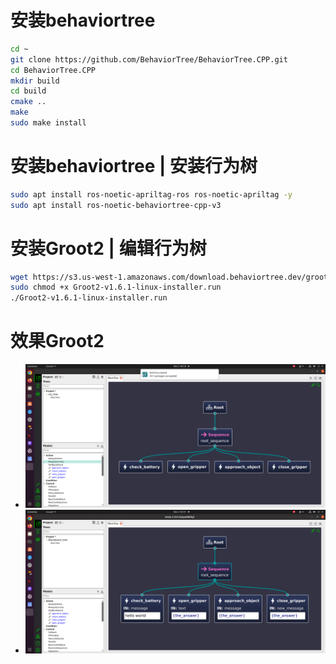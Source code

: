 # 安装behaviortree
```bash
cd ~
git clone https://github.com/BehaviorTree/BehaviorTree.CPP.git
cd BehaviorTree.CPP
mkdir build
cd build
cmake ..
make
sudo make install
```

# 安装behaviortree | 安装行为树
```bash
sudo apt install ros-noetic-apriltag-ros ros-noetic-apriltag -y
sudo apt install ros-noetic-behaviortree-cpp-v3
```

# 安装Groot2 | 编辑行为树
```bash
wget https://s3.us-west-1.amazonaws.com/download.behaviortree.dev/groot2_linux_installer/Groot2-v1.6.1-linux-installer.run
sudo chmod +x Groot2-v1.6.1-linux-installer.run
./Groot2-v1.6.1-linux-installer.run
```

# 效果Groot2 
* ![image.png](./IMG/image.png)
* ![image_param.png](./IMG/image_param.jpg)